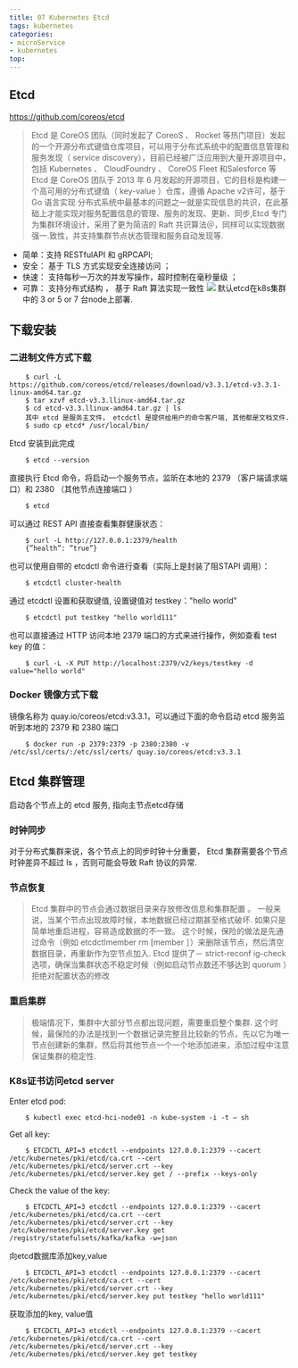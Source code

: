 ```yaml
---
title: 07 Kubernetes Etcd
tags: kubernetes
categories:
- microService
- kubernetes
top:
---
```


## Etcd
https://github.com/coreos/etcd
> Etcd 是 CoreOS 团队（同时发起了 CoreoS 、 Rocket 等热门项目）发起的一个开源分布式键值仓库项目，可以用于分布式系统中的配置信息管理和服务发现（ service discovery），目前已经被广泛应用到大量开源项目中，包括 Kubernetes 、 CloudFoundry 、 CoreOS Fleet 和Salesforce 等
> Etcd 是 CoreOS 团队于 2013 年 6 月发起的开源项目，它的目标是构建一个高可用的分布式键值（ key-value ）仓库，遵循 Apache v2许可，基于 Go 语言实现
> 分布式系统中最基本的问题之一就是实现信息的共识，在此基础上才能实现对服务配置信息的管理、服务的发现、更新、同步,Etcd 专门为集群环境设计，采用了更为简洁的 Raft 共识算法＠，同样可以实现数据强一.致性，并支持集群节点状态管理和服务自动发现等.
 * 简单：支持 RESTfulAPI 和 gRPCAPI;
 * 安全： 基于 TLS 方式实现安全连接访问 ；
 * 快速： 支持每秒一万次的并发写操作，超时控制在毫秒量级 ；
 * 可靠： 支持分布式结构 ， 基于 Raft 算法实现一致性 
![](etcd_3.PNG)
默认etcd在k8s集群中的 3 or 5 or 7 台node上部署.

## 下载安装

###  二进制文件方式下载

```shell
	$ curl -L https://github.com/coreos/etcd/releases/download/v3.3.1/etcd-v3.3.1-linux-amd64.tar.gz
	$ tar xzvf etcd-v3.3.llinux-amd64.tar.gz
	$ cd etcd-v3.3.llinux-amd64.tar.gz | ls
	其中 etcd 是服务主文件， etcdctl 是提供给用户的命令客户端, 其他都是文档文件.
	$ sudo cp etcd* /usr/local/bin/
```
Etcd 安装到此完成

```shell
	$ etcd --version
```
直接执行 Etcd 命令，将启动一个服务节点，监昕在本地的 2379 （客户端请求端口）和 2380 （其他节点连接端口 ） 

```shell
	$ etcd
```
可以通过 REST API 直接查看集群健康状态：

```shell
	$ curl -L http://127.0.0.1:2379/health
	{”health”: ”true”}
```
也可以使用自带的 etcdctl 命令进行查看（实际上是封装了阻STAPI 调用）：

```shell
	$ etcdctl cluster-health
```
通过 etcdctl 设置和获取键值, 设置键值对 testkey："hello world"

```shell
	$ etcdctl put testkey "hello world111"
```
也可以直接通过 HTTP 访问本地 2379 端口的方式来进行操作，例如查看 test key 的值：

```shell
	$ curl -L -X PUT http://localhost:2379/v2/keys/testkey -d value="hello world"
```

### Docker 镜像方式下载
镜像名称为 quay.io/coreos/etcd:v3.3.1，可以通过下面的命令启动 etcd 服务监听到本地的 2379 和 2380 端口

```shell
	$ docker run -p 2379:2379 -p 2380:2380 -v /etc/ssl/certs/:/etc/ssl/certs/ quay.io/coreos/etcd:v3.3.1
```

## Etcd 集群管理
启动各个节点上的 etcd 服务, 指向主节点etcd存储

### 时钟同步
对于分布式集群来说，各个节点上的同步时钟十分重要， Etcd 集群需要各个节点时钟差异不超过 ls ，否则可能会导致 Raft 协议的异常.

### 节点恢复
> Etcd 集群中的节点会通过数据目录来存放修改信息和集群配置 。
> 一般来说，当某个节点出现故障时候，本地数据已经过期甚至格式破坏. 如果只是简单地重启进程，容易造成数据的不一致。 这个时候，保险的做法是先通过命令（例如 etcdctlmember rm [member ］）来删除该节点，然后清空数据目录，再重新作为空节点加入.
> Etcd 提供了－ strict-reconf ig-check 选项，确保当集群状态不稳定时候（例如启动节点数还不够达到 quorum ）拒绝对配置状态的修改

### 重启集群
> 极端情况下，集群中大部分节点都出现问题，需要重启整个集群.
> 这个时候，最保险的办法是找到一个数据记录完整且比较新的节点，先以它为唯一节点创建新的集群，然后将其他节点一个一个地添加进来，添加过程中注意保证集群的稳定性.


### K8s证书访问etcd server

Enter etcd pod:

```shell
	$ kubectl exec etcd-hci-node01 -n kube-system -i -t – sh
```

Get all key:

```shell
	$ ETCDCTL_API=3 etcdctl --endpoints 127.0.0.1:2379 --cacert /etc/kubernetes/pki/etcd/ca.crt --cert /etc/kubernetes/pki/etcd/server.crt --key /etc/kubernetes/pki/etcd/server.key get / --prefix --keys-only
```

Check the value of the key:

```shell
	$ ETCDCTL_API=3 etcdctl --endpoints 127.0.0.1:2379 --cacert /etc/kubernetes/pki/etcd/ca.crt --cert /etc/kubernetes/pki/etcd/server.crt --key /etc/kubernetes/pki/etcd/server.key get /registry/statefulsets/kafka/kafka -w=json
```

向etcd数据库添加key,value

```shell
	$ ETCDCTL_API=3 etcdctl --endpoints 127.0.0.1:2379 --cacert /etc/kubernetes/pki/etcd/ca.crt --cert /etc/kubernetes/pki/etcd/server.crt --key /etc/kubernetes/pki/etcd/server.key put testkey "hello world111"
```

获取添加的key, value值

```shell
	$ ETCDCTL_API=3 etcdctl --endpoints 127.0.0.1:2379 --cacert /etc/kubernetes/pki/etcd/ca.crt --cert /etc/kubernetes/pki/etcd/server.crt --key /etc/kubernetes/pki/etcd/server.key get testkey
```








